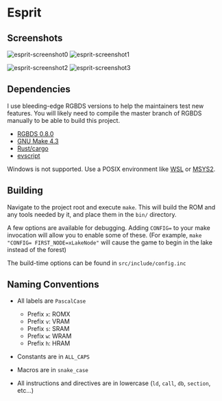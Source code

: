 # Esprit

## Screenshots

![esprit-screenshot0](https://github.com/eievui5/esprit/assets/14899090/3c3cd93b-a5e5-4717-8e7a-60533293bd12)
![esprit-screenshot1](https://github.com/eievui5/esprit/assets/14899090/7df06aa4-ed79-461e-b67c-10ed729d785a)

![esprit-screenshot2](https://github.com/eievui5/esprit/assets/14899090/22f68f8d-a4c8-4374-a075-7fefc2aa25b3)
![esprit-screenshot3](https://github.com/eievui5/esprit/assets/14899090/d18b33f1-30b9-49ad-8144-8c27dba94990)

## Dependencies

I use bleeding-edge RGBDS versions to help the maintainers test new features.
You will likely need to compile the master branch of RGBDS manually to be able
to build this project.

- [RGBDS 0.8.0](https://github.com/gbdev/rgbds)
- [GNU Make 4.3](https://www.gnu.org/software/make/)
- [Rust/cargo](https://www.rust-lang.org/)
- [evscript](https://github.com/eievui5/evscript)

Windows is not supported.
Use a POSIX environment like [WSL](https://docs.microsoft.com/en-us/windows/wsl/install) or [MSYS2](https://www.msys2.org/).

## Building

Navigate to the project root and execute `make`.
This will build the ROM and any tools needed by it, and place them in the `bin/` directory.

A few options are available for debugging.
Adding `CONFIG=` to your make invocation will allow you to enable some of these.
(For example, `make "CONFIG= FIRST_NODE=xLakeNode"` will cause the game to begin in the lake instead of the forest)

The build-time options can be found in `src/include/config.inc`

## Naming Conventions

- All labels are `PascalCase`
  - Prefix `x`: ROMX
  - Prefix `v`: VRAM
  - Prefix `s`: SRAM
  - Prefix `w`: WRAM
  - Prefix `h`: HRAM

- Constants are in `ALL_CAPS`
- Macros are in `snake_case`

- All instructions and directives are in lowercase (`ld`, `call`, `db`, `section`, etc...)
